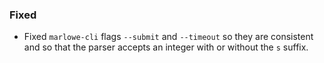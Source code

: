 ### Fixed

- Fixed `marlowe-cli` flags `--submit` and `--timeout` so they are consistent and so that the parser accepts an integer with or without the `s` suffix.
